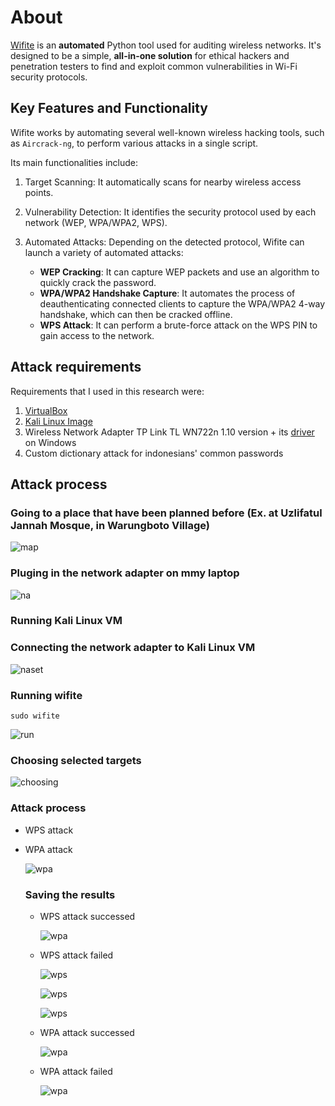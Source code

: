 # About

[Wifite](https://github.com/derv82/wifite) is an **automated** Python tool used for auditing wireless networks. It's designed to be a simple, **all-in-one solution** for ethical hackers and penetration testers to find and exploit common vulnerabilities in Wi-Fi security protocols.

## Key Features and Functionality

Wifite works by automating several well-known wireless hacking tools, such as `Aircrack-ng`, to perform various attacks in a single script. 

Its main functionalities include:

1. Target Scanning: It automatically scans for nearby wireless access points.

2. Vulnerability Detection: It identifies the security protocol used by each network (WEP, WPA/WPA2, WPS).

3. Automated Attacks: Depending on the detected protocol, Wifite can launch a variety of automated attacks:

    - **WEP Cracking**: It can capture WEP packets and use an algorithm to quickly crack the password.
    - **WPA/WPA2 Handshake Capture**: It automates the process of deauthenticating connected clients to capture the WPA/WPA2 4-way handshake, which can then be cracked offline.
    - **WPS Attack**: It can perform a brute-force attack on the WPS PIN to gain access to the network.

## Attack requirements

Requirements that I used in this research were:

1. [VirtualBox](https://www.virtualbox.org/wiki/Downloads)
2. [Kali Linux Image](https://www.kali.org/get-kali/#kali-virtual-machines)
3. Wireless Network Adapter TP Link TL WN722n 1.10 version + its [driver](https://youtu.be/RJbc6mUZE0s?si=UY-qYhacxSYfNzzp) on Windows
4. Custom dictionary attack for indonesians' common passwords

## Attack process

### Going to a place that have been planned before (Ex. at Uzlifatul Jannah Mosque, in Warungboto Village)

  ![map](/media/map_point.png)

### Pluging in the network adapter on mmy laptop

  ![na](/media/usb.png)

### Running Kali Linux VM
### Connecting the network adapter to Kali Linux VM

  ![naset](/media/na_set.png)

### Running wifite
  ```
  sudo wifite
  ```

  ![run](/media/running.png)
  
### Choosing selected targets

  ![choosing](/media/choosing.png)

### Attack process

- WPS attack

- WPA attack

  ![wpa](/media/handshake.png)
  
  ### Saving the results

    - WPS attack successed

      ![wpa](/media/wps-successed.png)
      
    - WPS attack failed

      ![wps](/media/WPS-fail-to.png)

      ![wps](/media/wps_fail.png)

      ![wps](/media/wps-pin-fail.png)
      
    - WPA attack successed

      ![wpa](/media/wpa_seccessed.png)
      
    - WPA attack failed

      ![wpa](/media/wpa_fail.png)



